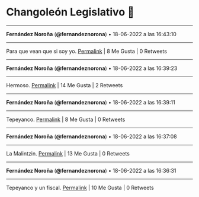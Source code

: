 # Changoleón Legislativo 🙈
*****
**Fernández Noroña** (**@fernandeznorona**) • 18-06-2022 a las 16:43:10
*****
Para que vean que si soy yo.
[Permalink](https://twitter.com/fernandeznorona/status/1538321456219582464) | 8 Me Gusta | 0 Retweets
*****
**Fernández Noroña** (**@fernandeznorona**) • 18-06-2022 a las 16:39:23
*****
Hermoso.
[Permalink](https://twitter.com/fernandeznorona/status/1538320506272681985) | 14 Me Gusta | 2 Retweets
*****
**Fernández Noroña** (**@fernandeznorona**) • 18-06-2022 a las 16:39:11
*****
Tepeyanco.
[Permalink](https://twitter.com/fernandeznorona/status/1538320452707229697) | 8 Me Gusta | 0 Retweets
*****
**Fernández Noroña** (**@fernandeznorona**) • 18-06-2022 a las 16:37:08
*****
La Malintzin.
[Permalink](https://twitter.com/fernandeznorona/status/1538319937839583232) | 13 Me Gusta | 0 Retweets
*****
**Fernández Noroña** (**@fernandeznorona**) • 18-06-2022 a las 16:36:31
*****
Tepeyanco y un fiscal.
[Permalink](https://twitter.com/fernandeznorona/status/1538319782302212096) | 10 Me Gusta | 0 Retweets